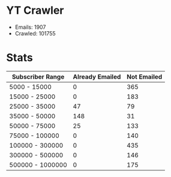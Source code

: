 # YT Crawler
- Emails: 1907
- Crawled: 101755

# Stats
| Subscriber Range  | Already Emailed | Not Emailed |
|-------|-------|-------|
| 5000 - 15000 | 0 | 365 |
| 15000 - 25000 | 0 | 183 |
| 25000 - 35000 | 47 | 79 |
| 35000 - 50000 | 148 | 31 |
| 50000 - 75000 | 25 | 133 |
| 75000 - 100000 | 0 | 140 |
| 100000 - 300000 | 0 | 435 |
| 300000 - 500000 | 0 | 146 |
| 500000 - 1000000 | 0 | 175 |

